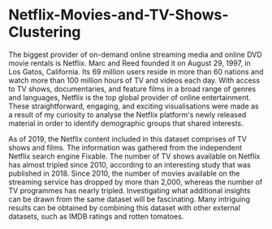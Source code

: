 # Netflix-Movies-and-TV-Shows-Clustering

The biggest provider of on-demand online streaming media and online DVD movie rentals is Netflix. Marc and Reed founded it on August 29, 1997, in Los Gatos, California. Its 69 million users reside in more than 60 nations and watch more than 100 million hours of TV and videos each day. With access to TV shows, documentaries, and feature films in a broad range of genres and languages, Netflix is the top global provider of online entertainment. These straightforward, engaging, and exciting visualisations were made as a result of my curiosity to analyse the Netflix platform's newly released material in order to identify demographic groups that shared interests.

As of 2019, the Netflix content included in this dataset comprises of TV shows and films. The information was gathered from the independent Netflix search engine Fixable. The number of TV shows available on Netflix has almost tripled since 2010, according to an interesting study that was published in 2018. Since 2010, the number of movies available on the streaming service has dropped by more than 2,000, whereas the number of TV programmes has nearly tripled. Investigating what additional insights can be drawn from the same dataset will be fascinating. Many intriguing results can be obtained by combining this dataset with other external datasets, such as IMDB ratings and rotten tomatoes.
